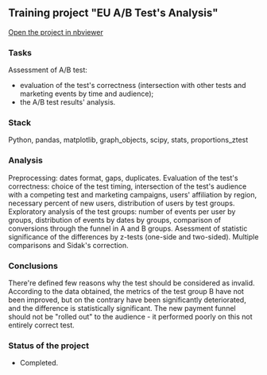 ## Training project "EU A/B Test's Analysis"
[Open the project in nbviewer](https://nbviewer.org/github/Emiranunuka/Yandex_Practicum_Data_Analyst_Training_Projects_English/blob/main/ab_test_eng/avdonina_eu_ab_test_eng.ipynb)

### Tasks
Assessment of A/B test:
* evaluation of the test's correctness (intersection with other tests and marketing events by time and audience);
* the A/B test results' analysis.
### Stack
Python, pandas, matplotlib, graph_objects, scipy, stats, proportions_ztest
### Analysis
Preprocessing: dates format, gaps, duplicates. Evaluation of the test's correctness: choice of the test timing, intersection of the test's audience with a competing test and marketing campaigns, users' affiliation by region, necessary percent of new users, distribution of users by test groups. Exploratory analysis of the test groups: number of events per user by groups, distribution of events by dates by groups, comparison of conversions through the funnel in A and B groups. Asessment of statistic significance of the differences by z-tests (one-side and two-sided). Multiple comparisons and Sidak's correction.
### Conclusions
There're defined few reasons why the test should be considered as invalid. According to the data obtained, the metrics of the test group B have not been improved, but on the contrary have been significantly deteriorated, and the difference is statistically significant. The new payment funnel should not be "rolled out" to the audience - it performed poorly on this not entirely correct test.
### Status of the project
+ Completed.
